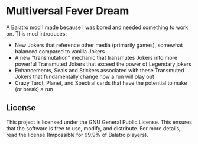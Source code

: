 # Multiversal Fever Dream
A Balatro mod I made because I was bored and needed something to work on.
This mod introduces:
 - New Jokers that reference other media (primarily games), somewhat balanced compared to vanilla Jokers
 - A new "transmutation" mechanic that transmutes Jokers into more powerful Transmuted Jokers that exceed the power of Legendary jokers
 - Enhancements, Seals and Stickers associated with these Transmuted Jokers that fundamentally change how a run will play out
 - Crazy Tarot, Planet, and Spectral cards that have the potential to make (or break) a run

## License
This project is licensed under the GNU General Public License. This ensures that the software is free to use, modify, and distribute. For more details, read the license (Impossible for 99.9% of Balatro players).